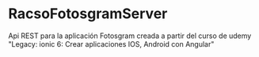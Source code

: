 # RacsoFotosgramServer
Api REST para la aplicación Fotosgram creada a partir del curso de udemy "Legacy: ionic 6: Crear aplicaciones IOS, Android con Angular"
